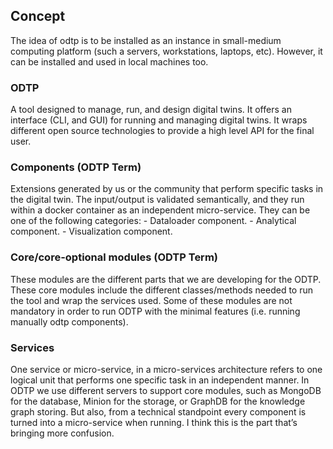 ## Concept

The idea of odtp is to be installed as an instance in small-medium computing platform (such a servers, workstations, laptops, etc). However, it can be installed and used in local machines too. 


### ODTP
A tool designed to manage, run, and design digital twins. It offers an interface (CLI, and GUI) for running and managing digital twins. It wraps different open source technologies to provide a high level API for the final user. 

### Components (ODTP Term)
Extensions generated by us or the community that perform specific tasks in the digital twin. The input/output is validated semantically, and they run within a docker container as an independent micro-service. They can be one of the following categories:
	- Dataloader component. 
	- Analytical component.
	- Visualization component.

### Core/core-optional modules (ODTP Term)
These modules are the different parts that we are developing for the ODTP. These core modules include the different classes/methods needed to run the tool and wrap the services used. Some of these modules are not mandatory in order to run ODTP with the minimal features (i.e. running manually odtp components).

### Services
One service or micro-service, in a micro-services architecture refers to one logical unit that performs one specific task in an independent manner. In ODTP we use different servers to support core modules, such as MongoDB for the database, Minion for the storage, or GraphDB for the knowledge graph storing. But also, from a technical standpoint every component is turned into a micro-service when running. I think this is the part that’s bringing more confusion. 

<script src="https://hypothes.is/embed.js" async></script>
